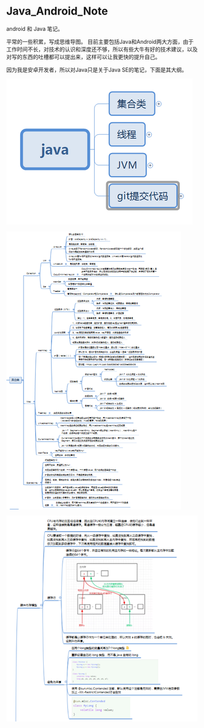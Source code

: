 # Java_Android_Note
android 和 Java 笔记。

平常的一些积累，写成思维导图。
目前主要包括Java和Android两大方面，由于工作时间不长，对技术的认识和深度还不够，所以有些大牛有好的技术建议，以及对写的东西的吐槽都可以提出来，这样可以让我更快的提升自己。

因为我是安卓开发者，所以对Java只是关于Java SE的笔记，下面是其大纲。

![image](https://github.com/fengyuehan/Java_Android_Note/blob/master/img/1.png)

![image](https://github.com/fengyuehan/Java_Android_Note/blob/master/img/2.png)

![image](https://github.com/fengyuehan/Java_Android_Note/blob/master/img/3.png)




